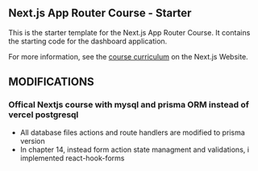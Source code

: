 ## Next.js App Router Course - Starter

This is the starter template for the Next.js App Router Course. It contains the starting code for the dashboard application.

For more information, see the [course curriculum](https://nextjs.org/learn) on the Next.js Website.

## MODIFICATIONS

### Offical Nextjs course with mysql and prisma ORM instead of vercel postgresql

- All database files actions and route handlers are modified to prisma version
- In chapter 14, instead form action state managment and validations, i implemented react-hook-forms
